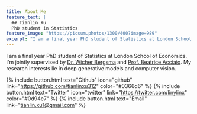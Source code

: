 ```yaml
---
title: About Me
feature_text: |
  ## Tianlin Xu
  PhD student in Statistics
feature_image: "https://picsum.photos/1300/400?image=989"
excerpt: "I am a final year PhD student of Statistics at London School of Economics. I'm jointly supervised by [Dr. Wicher Bergsma](https://www.lse.ac.uk/Statistics/People/Dr-Wicher-Bergsma) and [Prof. Beatrice Acciaio](http://beatrice-acciaio.net/). My research interests lie in deep generative models and computer vision.  "
---
```


I am a final year PhD student of Statistics at London School of Economics. I'm jointly supervised by [Dr. Wicher Bergsma](https://www.lse.ac.uk/Statistics/People/Dr-Wicher-Bergsma) and [Prof. Beatrice Acciaio](http://beatrice-acciaio.net/). 
My research interests lie in deep generative models and computer vision.  

{% include button.html text="Github" icon="github" link="https://github.com/tianlinxu312" color="#0366d6" %} {% include button.html text="Twitter" icon="twitter" link="https://twitter.com/linylinx" color="#0d94e7" %} {% include button.html text="Email" link="tianlin.xu1@gmail.com" %}
